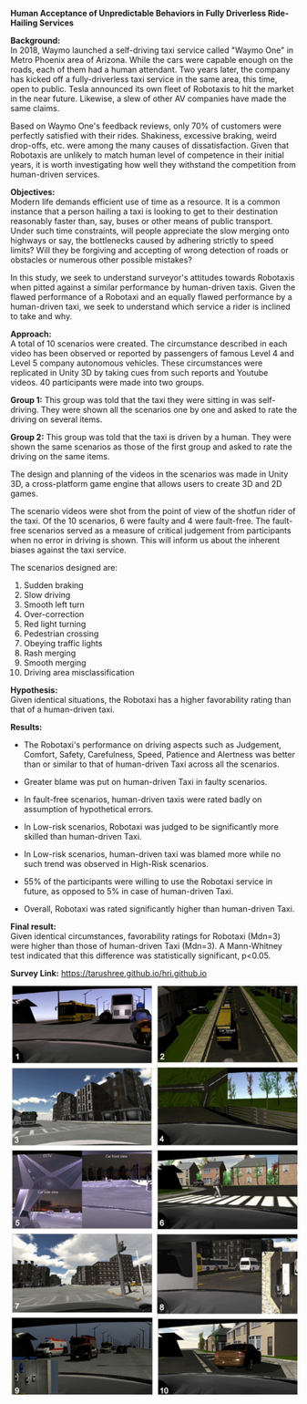 **Human Acceptance of Unpredictable Behaviors in Fully Driverless Ride-Hailing Services**


**Background:**  
In 2018, Waymo launched a self-driving taxi service called "Waymo One" in Metro Phoenix area of Arizona. While the cars were capable enough on the roads, each of them had a human attendant. Two years later, the company has kicked off a fully-driverless taxi service in the same area, this time, open to public. Tesla announced its own fleet of Robotaxis to hit the market in the near future. Likewise, a slew of other AV companies have made the same claims.  

Based on Waymo One's feedback reviews, only 70% of customers were perfectly satisfied with their rides. Shakiness, excessive braking, weird drop-offs, etc. were among the many causes of dissatisfaction. Given that Robotaxis are unlikely to match human level of competence in their initial years, it is worth investigating how well they withstand the competition from human-driven services.  

**Objectives:**  
Modern life demands efficient use of time as a resource. It is a common instance that a person hailing a taxi is looking to get to their destination reasonably faster than, say, buses or other means of public transport. Under such time constraints, will people appreciate the slow merging onto highways or say, the bottlenecks caused by adhering strictly to speed limits? Will they be forgiving and accepting of wrong detection of roads or obstacles or numerous other possible mistakes?  

In this study, we seek to understand surveyor's attitudes towards Robotaxis when pitted against a similar performance by human-driven taxis. Given the flawed performance of a Robotaxi and an equally flawed performance by a human-driven taxi, we seek to understand which service a rider is inclined to take and  why.  

**Approach:**  
A total of 10 scenarios were created. The circumstance described in each video has been observed or reported by passengers of famous Level 4 and Level 5 company autonomous vehicles. These circumstances were replicated in Unity 3D by taking cues from such reports and Youtube videos. 40 participants were made into two groups.  

**Group 1:** This group was told that the taxi they were sitting in was self-driving. They were shown all the scenarios one by one and asked to rate the driving on several items.  

**Group 2:** This group was told that the taxi is driven by a human. They were shown the same scenarios as those of the first group and asked to rate the driving on the same items.  

The design and planning of the videos in the scenarios was made in Unity 3D, a cross-platform game engine that allows users to create 3D and 2D games.  

The scenario videos were shot from the point of view of the shotfun rider of the taxi. Of the 10 scenarios, 6 were faulty and 4 were fault-free. The fault-free scenarios served as a measure of critical judgement from participants when no error in driving is shown. This will inform us about the inherent biases against the taxi service.  

The scenarios designed are:  

1. Sudden braking
2. Slow driving
3. Smooth left turn
4. Over-correction
5. Red light turning
6. Pedestrian crossing
7. Obeying traffic lights
8. Rash merging
9. Smooth merging
10. Driving area misclassification

**Hypothesis:**  
Given identical situations, the Robotaxi has a higher favorability rating than that of a human-driven taxi.

**Results:**  
- The Robotaxi's performance on driving aspects such as Judgement, Comfort, Safety, Carefulness, Speed, Patience and Alertness was better than or similar to that of human-driven Taxi across all the scenarios.

- Greater blame was put on human-driven Taxi in faulty scenarios.
- In fault-free scenarios, human-driven taxis were rated badly on assumption of hypothetical errors.
- In Low-risk scenarios, Robotaxi was judged to be significantly more skilled than human-driven Taxi.
- In Low-risk scenarios, human-driven taxi was blamed more while no such trend was observed in High-Risk scenarios.
- 55% of the participants were willing to use the Robotaxi service in future, as opposed to 5% in case of human-driven Taxi.
- Overall, Robotaxi was rated significantly higher than human-driven Taxi.

**Final result:**  
Given identical circumstances, favorability ratings for Robotaxi (Mdn=3) were higher than those of human-driven Taxi (Mdn=3). A Mann-Whitney test indicated that this difference was statistically significant, p<0.05.

**Survey Link:** https://tarushree.github.io/hri.github.io  

![scenarios](IMG1.png)
